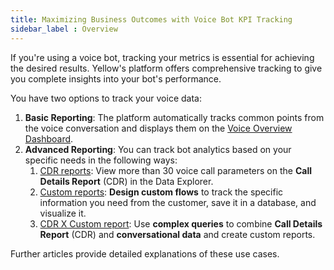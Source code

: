 ```yaml
---
title: Maximizing Business Outcomes with Voice Bot KPI Tracking
sidebar_label : Overview
---
```


If you're using a voice bot, tracking your metrics is essential for achieving the desired results. Yellow's platform offers comprehensive tracking to give you complete insights into your bot's performance.

You have two options to track your voice data:

1. **Basic Reporting**: The platform automatically tracks common points from the voice conversation and displays them on the [Voice Overview Dashboard](https://docs.yellow.ai/docs/cookbooks/voice-as-channel/reporting/dashboard).
2. **Advanced Reporting**: You can track bot analytics based on your specific needs in the following ways:
    1. [CDR reports](https://docs.yellow.ai/docs/cookbooks/voice-as-channel/reporting/cdr): View more than 30 voice call parameters on the **Call Details Report** (CDR) in the Data Explorer.
    2. [Custom reports](https://docs.yellow.ai/docs/cookbooks/voice-as-channel/reporting/convdata): **Design custom flows** to track the specific information you need from the customer, save it in a database, and visualize it.
    3. [CDR X Custom report](https://docs.yellow.ai/docs/cookbooks/voice-as-channel/reporting/conv_cdr): Use **complex queries** to combine **Call Details Report** (CDR) and **conversational data** and create custom reports.


Further articles provide detailed explanations of these use cases.